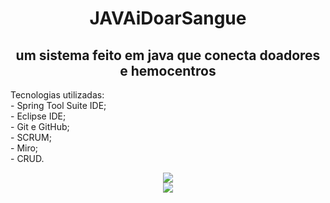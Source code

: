 <div align="center">
<h1>JAVAiDoarSangue</h1>
</div>

<div align="center">
<h2>um sistema feito em java que conecta doadores e hemocentros</h2>
</div>

<div>
<p>Tecnologias utilizadas: <br>
- Spring Tool Suite IDE;<br>
- Eclipse IDE;<br>
- Git e GitHub;<br>
- SCRUM;<br>
- Miro;<br>
- CRUD.<br>
</p>
</div>

<div align="center">

<img src = "https://user-images.githubusercontent.com/110649796/229246691-e3102e97-c6e3-46b5-a59b-85305b75a40c.png">

</div>

<div align="center">

<img src = "https://user-images.githubusercontent.com/110649796/229246985-683ba9db-fa49-43c3-84ad-61386aab7a7e.png">

</div>
